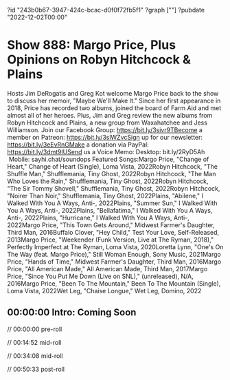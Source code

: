 ?id "243b0b67-3947-424c-bcac-d0f0f72fb5f1"
?graph [""]
?pubdate "2022-12-02T00:00"

# Show 888: Margo Price, Plus Opinions on Robyn Hitchcock & Plains

Hosts Jim DeRogatis and Greg Kot welcome Margo Price back to the show to discuss her memoir, "Maybe We'll Make It." Since her first appearance in 2018, Price has recorded two albums, joined the board of Farm Aid and met almost all of her heroes. Plus, Jim and Greg review the new albums from Robyn Hitchcock and Plains, a new group from Waxahatchee and Jess Williamson. Join our Facebook Group: https://bit.ly/3sivr9TBecome a member on Patreon: https://bit.ly/3slWZvcSign up for our newsletter: https://bit.ly/3eEvRnGMake a donation via PayPal: https://bit.ly/3dmt9lUSend us a Voice Memo: Desktop: bit.ly/2RyD5Ah  Mobile: sayhi.chat/soundops Featured Songs:Margo Price, "Change of Heart," Change of Heart (Single), Loma Vista, 2022Robyn Hitchcock, "The Shuffle Man," Shufflemania, Tiny Ghost, 2022Robyn Hitchcock, "The Man Who Loves the Rain," Shufflemania, Tiny Ghost, 2022Robyn Hitchcock, "The Sir Tommy Shovell," Shufflemania, Tiny Ghost, 2022Robyn Hitchcock, "Noirer Than Noir," Shufflemania, Tiny Ghost, 2022Plains, "Abilene," I Walked With You A Ways, Anti-, 2022Plains, "Summer Sun," I Walked With You A Ways, Anti-, 2022Plains, "Bellafatima," I Walked With You A Ways, Anti-, 2022Plains, "Hurricane," I Walked With You A Ways, Anti-, 2022Margo Price, "This Town Gets Around," Midwest Farmer's Daughter, Third Man, 2016Buffalo Clover, "Hey Child," Test Your Love, Self-Released, 2013Margo Price, "Weekender (Funk Version, Live at The Ryman, 2018)," Perfectly Imperfect at The Ryman, Loma Vista, 2020Loretta Lynn, "One's On The Way (feat. Margo Price)," Still Woman Enough, Sony Music, 2021Margo Price, "Hands of Time," Midwest Farmer's Daughter, Third Man, 2016Margo Price, "All American Made," All American Made, Third Man, 2017Margo Price, "Since You Put Me Down (Live on SNL)," (unreleased), N/A, 2016Margo Price, "Been To The Mountain," Been To The Mountain (Single), Loma Vista, 2022Wet Leg, "Chaise Longue," Wet Leg, Domino, 2022

## 00:00:00 Intro: Coming Soon

// 00:00:00 pre-roll

// 00:14:52 mid-roll

// 00:34:08 mid-roll

// 00:50:33 post-roll
